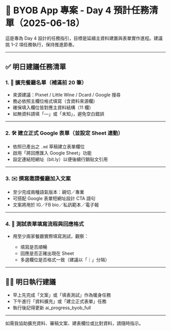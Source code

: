 # 🧽 BYOB App 專案 - Day 4 預計任務清單（2025-06-18）

這是專為 Day 4 設計的任務指引，目標是延續主資料建置與表單實作進程。建議挑 1–2 項任務執行，保持推進節奏。

---

## ✅ 明日建議任務清單

### 1. 🧾 擴充餐廳名單（補滿前 20 筆）

* 來源建議：Pixnet / Little Wine / Dcard / Google 搜尋
* 務必依照主欄位格式填寫（含資料來源欄）
* 確保填入欄位皆對應主資料結構（11 欄）
* 如無資料請填「—」或「未知」，避免空白錯誤

---

### 2. 🛠️ 建立正式 Google 表單（並設定 Sheet 連動）

* 依照已產出之 `.md` 草稿建立表單欄位
* 啟用「將回應匯入 Google Sheet」功能
* 設定連結短網址（bit.ly）以便後續行銷貼文引用

---

### 3. ✉️ 撰寫邀請餐廳加入文案

* 至少完成兩種語氣版本：親切／專業
* 可搭配 Google 表單短網址設計 CTA 語句
* 文案將用於 IG／FB bio／私訊範本／電子報

---

### 4. 🧪 測試表單填寫流程與回應格式

* 用至少兩家餐廳實際填寫測試，觀察：

  * 填寫是否順暢
  * 回應是否正確出現在 Sheet
  * 多選欄位是否格式一致（建議以「｜」分隔）

---

## 🧘‍♀️ 明日執行建議

* 早上先完成「文案」或「填表測試」作為暖身任務
* 下午進行「資料擴充」或「建立正式表單」任務
* 執行後記得更新 ai\_progress\_byob\_full

---

如需我協助擴充資料、審稿文案、建表欄位或比對資料，請隨時指示。
